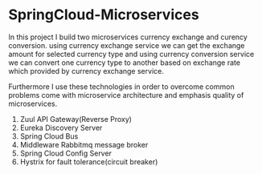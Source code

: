 # SpringCloud-Microservices

In this project I build two microservices currency exchange and curency conversion. using currency exchange service we can get the exchange amount for selected currency type and using currency conversion service we can convert one currency type to another based on exchange rate which provided by currency exchange service.

Furthermore I use these technologies in order to overcome common problems come with microservice architecture and emphasis quality of microservices.


1) Zuul API Gateway(Reverse Proxy)
2) Eureka Discovery Server
3) Spring Cloud Bus
4) Middleware Rabbitmq message broker
5) Spring Cloud Config Server
6) Hystrix for fault tolerance(circuit breaker)
